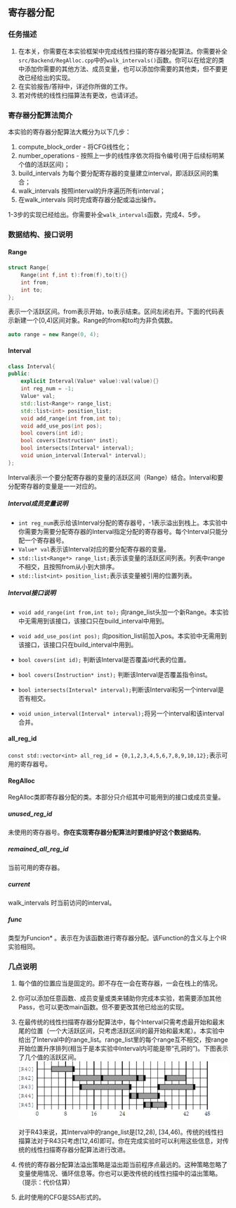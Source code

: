 ## 寄存器分配

### 任务描述

1. 在本关，你需要在本实验框架中完成线性扫描的寄存器分配算法。你需要补全`src/Backend/RegAlloc.cpp`中的`walk_intervals()`函数。你可以在给定的类中添加你需要的其他方法、成员变量，也可以添加你需要的其他类，但不要更改已经给出的实现。
2. 在实验报告/答辩中，详述你所做的工作。
3. 若对传统的线性扫描算法有更改，也请详述。

### 寄存器分配算法简介

本实验的寄存器分配算法大概分为以下几步：
1. compute_block_order - 将CFG线性化；
2. number_operations - 按照上一步的线性序依次将指令编号(用于后续标明某个值的活跃区间)；
3. build_intervals 为每个要分配寄存器的变量建立interval，即活跃区间的集合；
4. walk_intervals 按照interval的升序遍历所有interval；
5. 在walk_intervals 同时完成寄存器分配或溢出操作。

1-3步的实现已经给出。你需要补全`walk_intervals`函数，完成4、5步。

### 数据结构、接口说明

#### Range

```cpp
struct Range{
    Range(int f,int t):from(f),to(t){}
    int from;
    int to;
};
```
表示一个活跃区间。from表示开始，to表示结束。区间左闭右开。下面的代码表示新建一个\[0,4)区间对象。Range的from和to均为非负偶数。

```cpp
auto range = new Range(0, 4);
```

#### Interval

```cpp
class Interval{
public:
    explicit Interval(Value* value):val(value){}
    int reg_num = -1;
    Value* val;
    std::list<Range*> range_list;
    std::list<int> position_list;
    void add_range(int from,int to);
    void add_use_pos(int pos);
    bool covers(int id);
    bool covers(Instruction* inst);
    bool intersects(Interval* interval);
    void union_interval(Interval* interval);
};
```
Interval表示一个要分配寄存器的变量的活跃区间（Range）结合。Interval和要分配寄存器的变量是一一对应的。

##### Interval成员变量说明

- `int reg_num`表示给该Interval分配的寄存器号，-1表示溢出到栈上。本实验中你需要为需要分配寄存器的Interval指定分配的寄存器号。每个Interval只能分配一个寄存器号。
- `Value* val`表示该Interval对应的要分配寄存器的变量。
- `std::list<Range*> range_list;`表示该变量的活跃区间列表。列表中range不相交，且按照from从小到大排序。
- `std::list<int> position_list;`表示该变量被引用的位置列表。

##### Interval接口说明

- `void add_range(int from,int to);` 向range_list头加一个新Range。本实验中无需用到该接口，该接口只在build_interval中用到。

- `void add_use_pos(int pos);` 向position_list前加入pos。本实验中无需用到该接口，该接口只在build_interval中用到。

- `bool covers(int id);` 判断该Interval是否覆盖id代表的位置。

- `bool covers(Instruction* inst);` 判断该Interval是否覆盖指令inst。

- `bool intersects(Interval* interval);`判断该Interval和另一个interval是否有相交。

- `void union_interval(Interval* interval);`将另一个interval和该interval合并。

#### all_reg_id

`const std::vector<int> all_reg_id = {0,1,2,3,4,5,6,7,8,9,10,12};`表示可用的寄存器号。

#### RegAlloc

RegAlloc类即寄存器分配的类。本部分只介绍其中可能用到的接口或成员变量。

##### unused_reg_id

未使用的寄存器号。**你在实现寄存器分配算法时要维护好这个数据结构**。

##### remained_all_reg_id

当前可用的寄存器。

##### current

walk_intervals 时当前访问的interval。

##### func

类型为Funcion* 。表示在为该函数进行寄存器分配。该Function的含义与上个IR实验相同。

### 几点说明

1. 每个值的位置应当是固定的。即不存在一会在寄存器，一会在栈上的情况。
2. 你可以添加任意函数、成员变量或类来辅助你完成本实验，若需要添加其他Pass，也可以更改main函数。但不要更改其他已给出的实现。
3. 在最传统的线性扫描寄存器分配算法中，每个Interval只需考虑最开始和最末尾的位置（一个大活跃区间，只考虑活跃区间的最开始和最末尾）。本实验中给出了Interval中的range_list。range_list里的每个range互不相交，按range开始位置升序排列(相当于是本实验中Interval内可能是带“孔洞的”)。下图表示了几个值的活跃区间。
   ![](./img/interval.PNG)
   
   对于R43来说，其Interval中的range_list是\[12,28), \[34,46)。传统的线性扫描算法对于R43只考虑\[12,46)即可。你在完成实验时可以利用这些信息，对传统的线性扫描寄存器分配算法进行改进。
5. 传统的寄存器分配算法溢出策略是溢出距当前程序点最远的。这种策略忽略了变量使用情况、循环信息等。你也可以更改传统的线性扫描中的溢出策略。（提示：代价估算）
6. 此时使用的CFG是SSA形式的。
